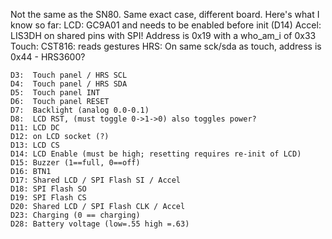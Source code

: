 Not the same as the SN80. Same exact case, different board.  Here's what I know so far:
LCD: GC9A01 and needs to be enabled before init (D14)
Accel:  LIS3DH on shared pins with SPI!  Address is 0x19 with a who_am_i of 0x33
Touch: CST816: reads gestures
HRS: On same sck/sda as touch, address is 0x44 - HRS3600?
```
D3:  Touch panel / HRS SCL
D4:  Touch panel / HRS SDA
D5:  Touch panel INT
D6:  Touch panel RESET
D7:  Backlight (analog 0.0-0.1)
D8:  LCD RST, (must toggle 0->1->0) also toggles power? 
D11: LCD DC
D12: on LCD socket (?)
D13: LCD CS
D14: LCD Enable (must be high; resetting requires re-init of LCD)
D15: Buzzer (1==full, 0==off)
D16: BTN1
D17: Shared LCD / SPI Flash SI / Accel
D18: SPI Flash SO
D19: SPI Flash CS
D20: Shared LCD / SPI Flash CLK / Accel
D23: Charging (0 == charging)
D28: Battery voltage (low=.55 high =.63)
```
